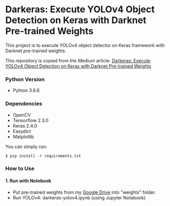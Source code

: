 # Darkeras: Execute YOLOv4 Object Detection on Keras with Darknet Pre-trained Weights

This project is to execute YOLOv4 object detector on Keras framework with Darknet pre-trained weights.

This repository is copied from the Medium article: 
[Darkeras: Execute YOLOv4 Object Detection on Keras with Darknet Pre-trained Weights](https://towardsdatascience.com/darkeras-execute-yolov3-yolov4-object-detection-on-keras-with-darknet-pre-trained-weights-5e8428b959e2)

### Python Version
- Pyhton 3.8.6

### Dependencies
- OpenCV
- Tensorflow 2.3.0
- Keras 2.4.0
- Easydict
- Matplotlib

You can simply run:
```bashrc
$ pip install -r requirements.txt
```

### How to Use

#### 1. Run with Notebook
- Put pre-trained weights from my [Google Drive](https://drive.google.com/file/d/1pxiBVFF87mbKiHIkFvNdEcZkeKXRb7Tn/view?usp=sharing) into "weights" folder.
- Run YOLOv4: darkeras-yolov4.ipynb (using Jupyter Notebook)
